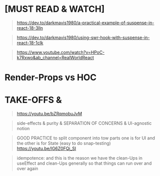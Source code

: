 # [MUST READ & WATCH]

> https://dev.to/darkmavis1980/a-practical-example-of-suspense-in-react-18-3lln

> https://dev.to/darkmavis1980/using-swr-hook-with-suspense-in-react-18-1clk

> https://www.youtube.com/watch?v=HPoC-k7Rxwo&ab_channel=RealWorldReact

# Render-Props vs HOC

# TAKE-OFFS &

> https://youtu.be/bZRqmobuJvM

> side-effects & purity & SEPARATION OF CONCERNS & UI-agnostic notion

> GOOD PRACTICE to split component into tow parts one is for UI and the other is for State (easy to do snap-testing) https://youtu.be/lG6Z0FQj_SI

> idempotence: and this is the reason we have the clean-Ups in useEffect and clean-Ups generally so that things can run over and over again
